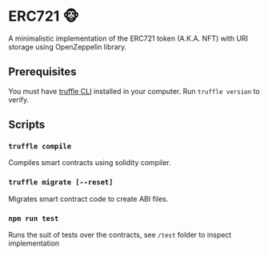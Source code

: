 # ERC721 :monkey_face:
A minimalistic implementation of the ERC721 token (A.K.A. NFT) with URI storage using OpenZeppelin library.

## Prerequisites
You must have [truffle CLI](https://trufflesuite.com/docs/truffle/reference/truffle-commands/) installed in your computer. Run `truffle version` to verify.

## Scripts

### `truffle compile`
Compiles smart contracts using solidity compiler.

### `truffle migrate [--reset]`
Migrates smart contract code to create ABI files.

### `npm run test`
Runs the suit of tests over the contracts, see `/test` folder to inspect implementation
